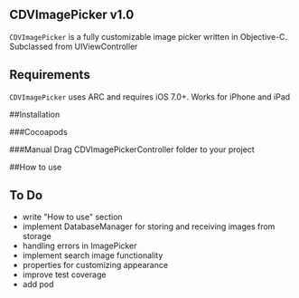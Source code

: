 ## CDVImagePicker v1.0

`CDVImagePicker` is a fully customizable image picker written in Objective-C. Subclassed from UIViewController

## Requirements

`CDVImagePicker` uses ARC and requires iOS 7.0+. Works for iPhone and iPad

##Installation

###Cocoapods

###Manual
Drag CDVImagePickerController folder to your project 

##How to use


## To Do

- write "How to use" section
- implement DatabaseManager for storing and receiving images from storage
- handling errors in ImagePicker
- implement search image functionality
- properties for customizing appearance
- improve test coverage
- add pod
 
